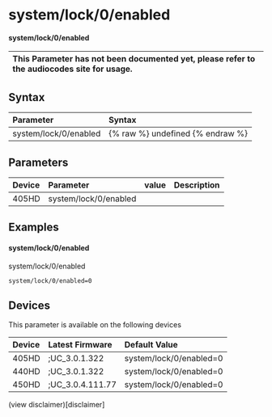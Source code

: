 ﻿---
description: system/lock/0/enabled
search:
    keywords: ['system','lock','0','enabled']
---

# system/lock/0/enabled

#### system/lock/0/enabled


| This Parameter has not been documented yet, please refer to the audiocodes site for usage.  |
| :--- |

## Syntax
| Parameter | Syntax |
| :--- | :--- |
|system/lock/0/enabled | {% raw %} undefined {% endraw %} |

## Parameters
|Device|Parameter|value|Description|
|:---|:---|:---|:---|
| 405HD | system/lock/0/enabled |  |  |

## Examples
#### system/lock/0/enabled

system/lock/0/enabled

```
system/lock/0/enabled=0
```

## Devices
This parameter is available on the following devices

| Device | Latest Firmware | Default Value |
|:---|:---|:---|
| 405HD | ;UC_3.0.1.322 | system/lock/0/enabled=0 
| 440HD | ;UC_3.0.1.322 | system/lock/0/enabled=0 
| 450HD | ;UC_3.0.4.111.77 | system/lock/0/enabled=0 

(view disclaimer)[disclaimer]
